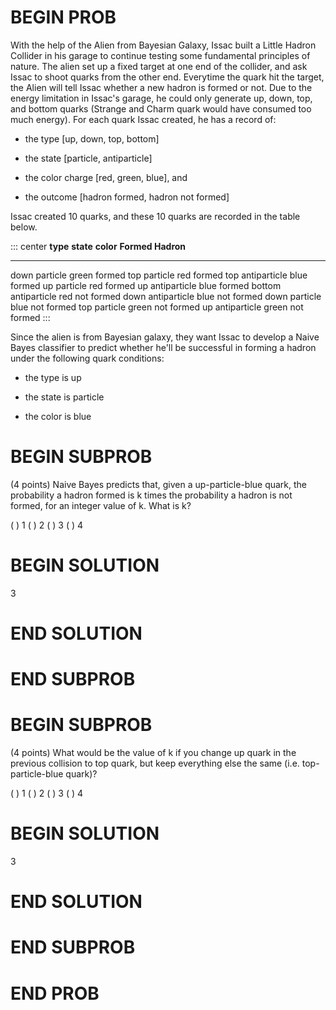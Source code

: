# BEGIN PROB

With the help of the Alien from Bayesian Galaxy, Issac
built a Little Hadron Collider in his garage to continue testing some
fundamental principles of nature. The alien set up a fixed target at one
end of the collider, and ask Issac to shoot quarks from the other end.
Everytime the quark hit the target, the Alien will tell Issac whether a
new hadron is formed or not. Due to the energy limitation in Issac's
garage, he could only generate up, down, top, and bottom quarks (Strange
and Charm quark would have consumed too much energy). For each quark
Issac created, he has a record of:

-   the type \[up, down, top, bottom\]

-   the state \[particle, antiparticle\]

-   the color charge \[red, green, blue\], and

-   the outcome \[hadron formed, hadron not formed\]

Issac created 10 quarks, and these 10 quarks are recorded in the table
below.

::: center
  **type**   **state**      **color**   **Formed Hadron**
  ---------- -------------- ----------- -------------------
  down       particle       green       formed
  top        particle       red         formed
  top        antiparticle   blue        formed
  up         particle       red         formed
  up         antiparticle   blue        formed
  bottom     antiparticle   red         not formed
  down       antiparticle   blue        not formed
  down       particle       blue        not formed
  top        particle       green       not formed
  up         antiparticle   green       not formed
:::

Since the alien is from Bayesian galaxy, they want Issac to develop a
Naive Bayes classifier to predict whether he'll be successful in forming
a hadron under the following quark conditions:

-   the type is up

-   the state is particle

-   the color is blue

# BEGIN SUBPROB

(4 points) Naive Bayes predicts that, given a up-particle-blue quark,
the probability a hadron formed is k times the probability a hadron is
not formed, for an integer value of k. What is k?

( ) 1
( ) 2
( ) 3
( ) 4

# BEGIN SOLUTION

3

# END SOLUTION

# END SUBPROB

# BEGIN SUBPROB

(4 points) What would be the value of k if you change up quark in the
previous collision to top quark, but keep everything else the same (i.e.
top-particle-blue quark)?

( ) 1
( ) 2
( ) 3
( ) 4

# BEGIN SOLUTION

3

# END SOLUTION

# END SUBPROB

# END PROB